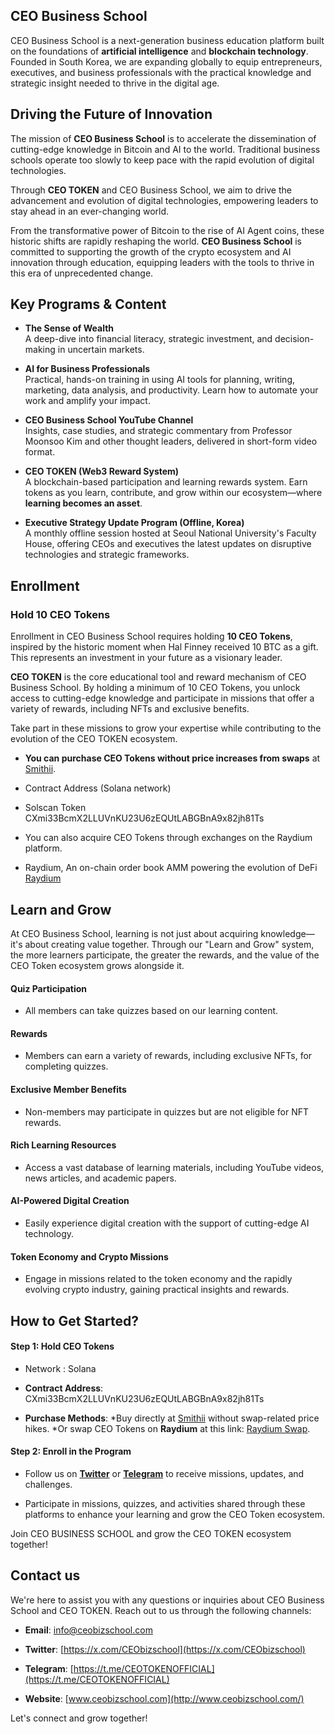## CEO Business School

CEO Business School is a next-generation business education platform built on the foundations of **artificial intelligence** and **blockchain technology**.  
Founded in South Korea, we are expanding globally to equip entrepreneurs, executives, and business professionals with the practical knowledge and strategic insight needed to thrive in the digital age.


## Driving the Future of Innovation

The mission of **CEO Business School** is to accelerate the dissemination of cutting-edge knowledge in Bitcoin and AI to the world. Traditional business schools operate too slowly to keep pace with the rapid evolution of digital technologies.

Through **CEO TOKEN** and CEO Business School, we aim to drive the advancement and evolution of digital technologies, empowering leaders to stay ahead in an ever-changing world.

From the transformative power of Bitcoin to the rise of AI Agent coins, these historic shifts are rapidly reshaping the world. **CEO Business School** is committed to supporting the growth of the crypto ecosystem and AI innovation through education, equipping leaders with the tools to thrive in this era of unprecedented change.


## Key Programs & Content

- **The Sense of Wealth**  
    A deep-dive into financial literacy, strategic investment, and decision-making in uncertain markets.

- **AI for Business Professionals**  
    Practical, hands-on training in using AI tools for planning, writing, marketing, data analysis, and productivity. Learn how to automate your work and amplify your impact.

- **CEO Business School YouTube Channel**  
    Insights, case studies, and strategic commentary from Professor Moonsoo Kim and other thought leaders, delivered in short-form video format.

- **CEO TOKEN (Web3 Reward System)**  
    A blockchain-based participation and learning rewards system. Earn tokens as you learn, contribute, and grow within our ecosystem—where **learning becomes an asset**.

- **Executive Strategy Update Program (Offline, Korea)**  
    A monthly offline session hosted at Seoul National University's Faculty House, offering CEOs and executives the latest updates on disruptive technologies and strategic frameworks.


## Enrollment

### Hold 10 CEO Tokens

Enrollment in CEO Business School requires holding **10 CEO Tokens**, inspired by the historic moment when Hal Finney received 10 BTC as a gift. This represents an investment in your future as a visionary leader.

**CEO TOKEN** is the core educational tool and reward mechanism of CEO Business School. By holding a minimum of 10 CEO Tokens, you unlock access to cutting-edge knowledge and participate in missions that offer a variety of rewards, including NFTs and exclusive benefits.

Take part in these missions to grow your expertise while contributing to the evolution of the CEO TOKEN ecosystem.

- **You can purchase CEO Tokens without price increases from swaps** at [Smithii](https://tools.smithii.io/launch/CEO-Token-Launch).

- Contract Address (Solana network) 
- Solscan Token CXmi33BcmX2LLUVnKU23U6zEQUtLABGBnA9x82jh81Ts

- You can also acquire CEO Tokens through exchanges on the Raydium platform.
- Raydium, An on-chain order book AMM powering the evolution of DeFi
[Raydium](https://raydium.io/swap/?inputMint=sol&outputMint=CXmi33BcmX2LLUVnKU23U6zEQUtLABGBnA9x82jh81Ts)


## Learn and Grow

At CEO Business School, learning is not just about acquiring knowledge—it's about creating value together. Through our "Learn and Grow" system, the more learners participate, the greater the rewards, and the value of the CEO Token ecosystem grows alongside it.

#### **Quiz Participation**

- All members can take quizzes based on our learning content.

#### **Rewards**

- Members can earn a variety of rewards, including exclusive NFTs, for completing quizzes.

#### **Exclusive Member Benefits**

- Non-members may participate in quizzes but are not eligible for NFT rewards.

#### **Rich Learning Resources**

- Access a vast database of learning materials, including YouTube videos, news articles, and academic papers.

#### **AI-Powered Digital Creation**

- Easily experience digital creation with the support of cutting-edge AI technology.

#### **Token Economy and Crypto Missions**

- Engage in missions related to the token economy and the rapidly evolving crypto industry, gaining practical insights and rewards.


## How to Get Started?  

#### **Step 1: Hold CEO Tokens**

- Network : Solana

- **Contract Address**: CXmi33BcmX2LLUVnKU23U6zEQUtLABGBnA9x82jh81Ts

- **Purchase Methods**:
*Buy directly at [Smithii](https://tools.smithii.io/launch/CEO-Token-Launch) without swap-related price hikes.
*Or swap CEO Tokens on **Raydium** at this link: [Raydium Swap](https://raydium.io/swap/?inputMint=sol&outputMint=CXmi33BcmX2LLUVnKU23U6zEQUtLABGBnA9x82jh81Ts).


#### **Step 2: Enroll in the Program**

- Follow us on [**Twitter**](https://x.com/CEObizschool) or [**Telegram**](https://t.me/CEOTOKENOFFICIAL) to receive missions, updates, and challenges.

- Participate in missions, quizzes, and activities shared through these platforms to enhance your learning and grow the CEO Token ecosystem.


Join CEO BUSINESS SCHOOL and grow the CEO TOKEN ecosystem together!


## Contact us

We're here to assist you with any questions or inquiries about CEO Business School and CEO TOKEN. Reach out to us through the following channels:

- **Email**: [info@ceobizschool.com](mailto:info@ceobizschool.com)

- **Twitter**: [https://x.com/CEObizschool](https://x.com/CEObizschool)

- **Telegram**: [https://t.me/CEOTOKENOFFICIAL](https://t.me/CEOTOKENOFFICIAL)

- **Website**: [www.ceobizschool.com](http://www.ceobizschool.com/)

Let's connect and grow together!
